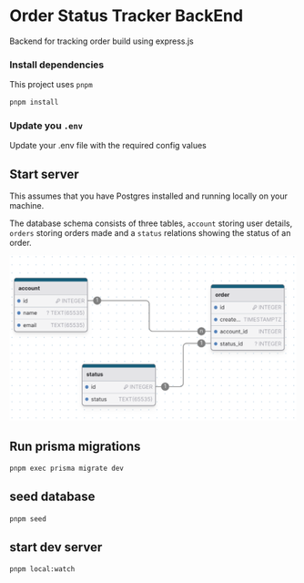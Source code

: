 # Order Status Tracker BackEnd

Backend for tracking order build using express.js

### Install dependencies

This project uses `pnpm`

```bash
pnpm install
```

### Update you `.env`

Update your .env file with the required config values

## Start server

This assumes that you have Postgres installed and running locally on your machine.

The database schema consists of three tables, `account` storing user details, `orders` storing orders made and a `status` relations showing the status of an order.

![](./public/db-schema.png)

## Run prisma migrations

```bash
pnpm exec prisma migrate dev
```

## seed database

```bash
pnpm seed
```

## start dev server

```bash
pnpm local:watch
```
